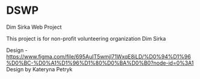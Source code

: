 # DSWP
Dim Sirka Web Project


This project is for non-profit volunteering organization Dim Sirka

Design - https://www.figma.com/file/695AuIT5wmjl71WxqE8iLD/%D0%94%D1%96%D0%BC-%D0%A1%D1%96%D1%80%D0%BA%D0%B0?node-id=0%3A1
Design by Kateryna Petryk
